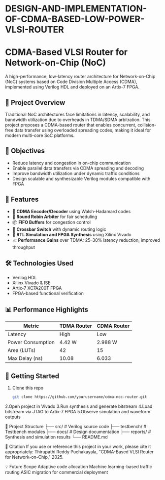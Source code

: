 # DESIGN-AND-IMPLEMENTATION-OF-CDMA-BASED-LOW-POWER-VLSI-ROUTER
# CDMA-Based VLSI Router for Network-on-Chip (NoC)

A high-performance, low-latency router architecture for Network-on-Chip (NoC) systems based on Code Division Multiple Access (CDMA), implemented using Verilog HDL and deployed on an Artix-7 FPGA.

## 🚀 Project Overview

Traditional NoC architectures face limitations in latency, scalability, and bandwidth utilization due to overheads in TDMA/SDMA arbitration. This project proposes a CDMA-based router that enables concurrent, collision-free data transfer using overloaded spreading codes, making it ideal for modern multi-core SoC platforms.

## 🎯 Objectives

- Reduce latency and congestion in on-chip communication
- Enable parallel data transfers via CDMA spreading and decoding
- Improve bandwidth utilization under dynamic traffic conditions
- Design scalable and synthesizable Verilog modules compatible with FPGA

## 🧩 Features

- 🧬 **CDMA Encoder/Decoder** using Walsh-Hadamard codes
- 🧠 **Round Robin Arbiter** for fair scheduling
- 📦 **FIFO Buffers** for congestion control
- 🔀 **Crossbar Switch** with dynamic routing logic
- 🔧 **RTL Simulation and FPGA Synthesis** using Xilinx Vivado
- 📈 **Performance Gains** over TDMA: 25–30% latency reduction, improved throughput

## 🛠️ Technologies Used

- Verilog HDL
- Xilinx Vivado & ISE
- Artix-7 XC7A200T FPGA
- FPGA-based functional verification

## 📊 Performance Highlights

| Metric              | TDMA Router | CDMA Router |
|---------------------|-------------|-------------|
| Latency             | High        | Low         |
| Power Consumption   | 4.42 W      | 2.988 W     |
| Area (LUTs)         | 42          | 15          |
| Max Delay (ns)      | 10.08       | 6.033       |

## 🧪 Getting Started

1. Clone this repo  
   ```bash
   git clone https://github.com/yourusername/cdma-noc-router.git
2.Open project in Vivado
3.Run synthesis and generate bitstream
4.Load bitstream via JTAG to Artix-7 FPGA
5.Observe simulation and waveform outputs

📂 Project Structure
├── src/              # Verilog source code
├── testbench/        # Testbench modules
├── docs/             # Design documentation
├── reports/          # Synthesis and simulation results
└── README.md

📖 Citation
If you use or reference this project in your work, please cite it appropriately:
Thirupathi Reddy Puchakayala, "CDMA-Based VLSI Router for Network-on-Chip," 2025.

💡 Future Scope
Adaptive code allocation
Machine learning-based traffic routing
ASIC migration for commercial deployment
